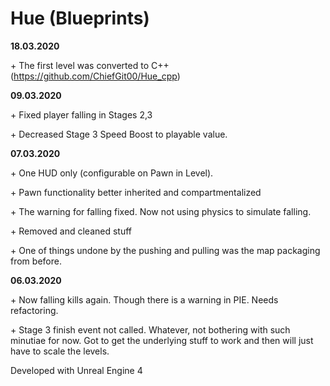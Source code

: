 # Hue (Blueprints)

**18.03.2020**

&#43; The first level was converted to C++ (https://github.com/ChiefGit00/Hue_cpp)

**09.03.2020**

&#43;  Fixed player falling in Stages 2,3

&#43;  Decreased Stage 3 Speed Boost to playable value.

**07.03.2020**

&#43;  One HUD only (configurable on Pawn in Level).

&#43;  Pawn functionality better inherited and compartmentalized

&#43;  The warning for falling fixed. Now not using physics to simulate falling. 

&#43;  Removed and cleaned stuff

&#43;  One of things undone by the pushing and pulling was the map packaging from before.


**06.03.2020**

&#43; Now falling kills again. Though there is a warning in PIE. Needs refactoring.

&#43;  Stage 3 finish event not called. Whatever, not bothering with such minutiae for now. Got to get the underlying stuff to work and then will just have to scale the levels.


Developed with Unreal Engine 4

